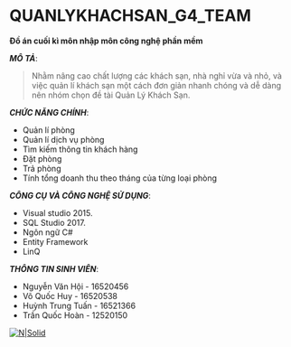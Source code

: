 ﻿# QUANLYKHACHSAN_G4_TEAM

**Đồ án cuối kì môn nhập môn công nghệ phần mềm**

_**MÔ TẢ**_:
>Nhằm nâng cao chất lượng các khách sạn, nhà nghỉ vừa và nhỏ, và việc quản lí khách sạn một cách đơn giản nhanh chóng và dễ dàng nên nhóm chọn đề tài Quản Lý Khách Sạn.

_**CHỨC NĂNG CHÍNH**_: 
+ Quản lí phòng
+ Quản lí dịch vụ phòng
+ Tìm kiếm thông tin khách hàng
+ Đặt phòng
+ Trả phòng
+ Tính tổng doanh thu theo tháng của từng loại phòng

_**CÔNG CỤ VÀ CÔNG NGHỆ SỬ DỤNG**_: 
+ Visual studio 2015.
+ SQL Studio 2017.
+ Ngôn ngữ C#
+ Entity Framework
+ LinQ

_**THÔNG TIN SINH VIÊN**_:
+ Nguyễn Văn Hội - 16520456 
+ Võ Quốc Huy - 16520538
+ Huỳnh Trung Tuấn - 16521366
+ Trần Quốc Hoàn - 12520150


[![N|Solid](https://i.imgur.com/co6SMdm.png)](https://www.uit.edu.vn/)
